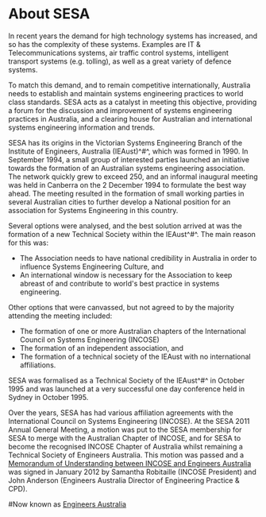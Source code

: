 # About SESA

In recent years the demand for high technology systems has increased, and so has the complexity of these systems. Examples are IT & Telecommunications systems, air traffic control systems, intelligent transport systems (e.g. tolling), as well as a great variety of defence systems.

To match this demand, and to remain competitive internationally, Australia needs to establish and maintain systems engineering practices to world class standards. SESA acts as a catalyst in meeting this objective, providing a forum for the discussion and improvement of systems engineering practices in Australia, and a clearing house for Australian and international systems engineering information and trends.

SESA has its origins in the Victorian Systems Engineering Branch of the Institute of Engineers, Australia (IEAust)^\#^, which was formed in 1990. In September 1994, a small group of interested parties launched an initiative towards the formation of an Australian systems engineering association. The network quickly grew to exceed 250, and an informal inaugural meeting was held in Canberra on the 2 December 1994 to formulate the best way ahead. The meeting resulted in the formation of small working parties in several Australian cities to further develop a National position for an association for Systems Engineering in this country.

Several options were analysed, and the best solution arrived at was the formation of a new Technical Society within the IEAust^\#^. The main reason for this was:

* The Association needs to have national credibility in Australia in order to influence Systems Engineering Culture, and
* An international window is necessary for the Association to keep abreast of and contribute to world's best practice in systems engineering.

Other options that were canvassed, but not agreed to by the majority attending the meeting included:

* The formation of one or more Australian chapters of the International Council on Systems Engineering (INCOSE)
* The formation of an independent association, and
* The formation of a technical society of the IEAust with no international affiliations.

SESA was formalised as a Technical Society of the IEAust^\#^ in October 1995 and was launched at a very successful one day conference held in Sydney in October 1995.

Over the years, SESA has had various affiliation agreements with the International Council on Systems Engineering (INCOSE). At the SESA 2011 Annual General Meeting, a motion was put to the SESA membership for SESA to merge with the Australian Chapter of INCOSE, and for SESA to become the recognised INCOSE Chapter of Australia whilst remaining a Technical Society of Engineers Australia. This motion was passed and a [Memorandum of Understanding between INCOSE and Engineers Australia](/images/stories/Files/mou-incose-ea-sesa-signed-120120.pdf) was signed in January 2012 by Samantha Robitaille (INCOSE President) and John Anderson (Engineers Australia Director of Engineering Practice & CPD).

#Now known as [Engineers Australia](http://www.engineersaustralia.org.au/)